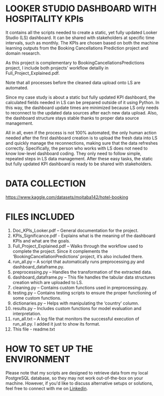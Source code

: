 # LOOKER STUDIO DASHBOARD WITH HOSPITALITY KPIs
It contains all the scripts needed to create a static, yet fully updated Looker Studio (LS) dashboard. It can be shared with stakeholders at specific time intervals, such as monthly. The KPIs are chosen based on both the machine learning outputs from the Booking Cancellations Prediction project and domain research.

As this project is complementary to BookingCancellationsPredictions project, I include both projects' workflow detailly in Full_Project_Explained.pdf. 

Note that all processes before the cleaned data upload onto LS are automated. 

Since my case study is about a static but fully updated KPI dashboard, the calculated fields needed in LS can be prepared outside of it using Python. In this way, the dashboard update times are minimized because LS only needs to reconnect to the updated data sources after each new data upload. Also, the dashboard structure stays stable thanks to proper data source management.

All in all, even if the process is not 100% automated, the only human action needed after the first dashboard creation is to upload the fresh data into LS and quickly manage the reconnections, making sure that the data refreshes correctly. Specifically, the person who works with LS does not need to know low-level dashboard coding. They only need to follow simple, repeated steps in LS data management. After these easy tasks, the static but fully updated KPI dashboard is ready to be shared with stakeholders.

# DATA COLLECTION
https://www.kaggle.com/datasets/mojtaba142/hotel-booking

# FILES INCLUDED
1) Doc_KPIs_Looker.pdf – General documentation for the project.
2) KPIs_Significance.pdf - Explains what is the meaning of the dashboard KPIs and what are the goals.
3) Full_Project_Explained.pdf – Walks through the workflow used to complete the project. Since it complements the ‘BookingCancellationPredictions’ project, it’s also included there.
4) run_all.py – A script that automatically runs preprocessing.py and dashboard_dataframe.py.
5) preprocessing.py – Handles the transformation of the extracted data.
6) dashboard_dataframe.py – This file handles the tabular data structures creation which are uploaded to LS.
7) cleaning.py – Contains custom functions used in preprocessing.py.
8) testing.py – Contains testing scripts to ensure the proper functioning of some custom functions.
9) dictionaries.py – Helps with manipulating the ‘country’ column.
10) results.py – Includes custom functions for model evaluation and interpretation.
11) run_all.txt – A log file that monitors the successful execution of run_all.py. I added it just to show its format.
12) This file - readme.txt

# HOW TO SET UP THE ENVIRONMENT
Please note that my scripts are designed to retrieve data from my local PostgreSQL database, so they may not work out-of-the-box on your machine. However, if you'd like to discuss alternative setups or solutions, feel free to connect with me on [Linkedin](https://www.linkedin.com/in/kimon-ioannis-lappas).

